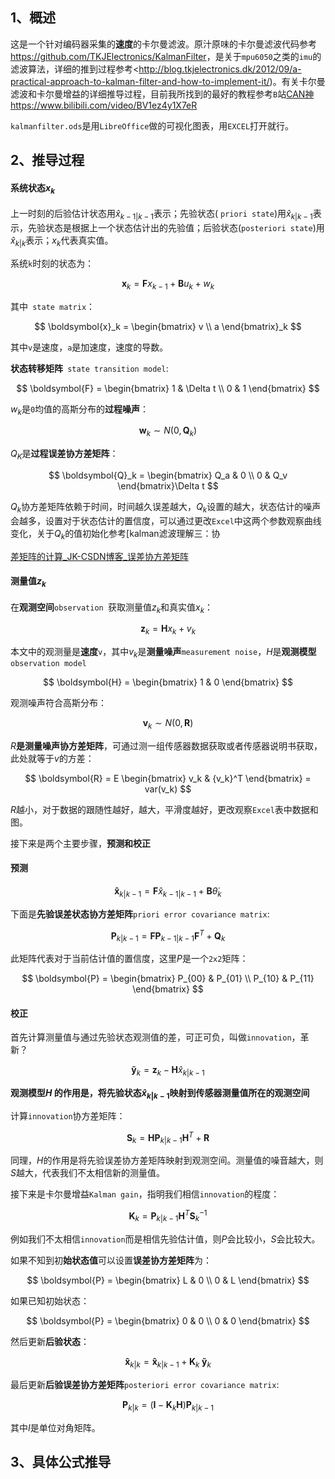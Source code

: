 ## 1、概述

这是一个针对编码器采集的**速度**的卡尔曼滤波。原汁原味的卡尔曼滤波代码参考<https://github.com/TKJElectronics/KalmanFilter>，是关于`mpu6050`之类的`imu`的滤波算法，详细的推到过程参考<http://blog.tkjelectronics.dk/2012/09/a-practical-approach-to-kalman-filter-and-how-to-implement-it/)。有关卡尔曼滤波和卡尔曼增益的详细推导过程，目前我所找到的最好的教程参考`B`站[CAN神](https://www.bilibili.com/video/BV1ez4y1X7eR) <https://www.bilibili.com/video/BV1ez4y1X7eR>

`kalmanfilter.ods`是用`LibreOffice`做的可视化图表，用`EXCEL`打开就行。

## 2、推导过程

#### 系统状态$x_k$

上一时刻的后验估计状态用${\hat{x}}_{k-1|k-1}$表示；先验状态( `priori state`)用${\hat{x}}_{k|k-1}$表示，先验状态是根据上一个状态估计出的先验值；后验状态(`posteriori state`)用${\hat{x}}_{k|k}$表示；$x_k$代表真实值。

系统`k`时刻的状态为：

$$
\boldsymbol{x}_k = \boldsymbol{F}x_{k-1} + \boldsymbol{B}u_k + w_k
$$

其中` state matrix`：

$$
\boldsymbol{x}_k = \begin{bmatrix} v \\ a \end{bmatrix}_k
$$

其中`v`是速度，`a`是加速度，速度的导数。

**状态转移矩阵**` state transition model`:

$$
\boldsymbol{F} = \begin{bmatrix} 1 & \Delta t \\ 0 & 1 \end{bmatrix}
$$

$w_k$是`0`均值的高斯分布的**过程噪声**：

$$
\boldsymbol{w}_k \sim N\left ( 0, \boldsymbol{Q}_k \right )
$$

$Q_K$是**过程误差协方差矩阵**：

$$
\boldsymbol{Q}_k = \begin{bmatrix} Q_a & 0 \\ 0 & Q_v \end{bmatrix}\Delta t
$$

$Q_k$协方差矩阵依赖于时间，时间越久误差越大，$Q_k$设置的越大，状态估计的噪声会越多，设置对于状态估计的置信度，可以通过更改`Excel`中这两个参数观察曲线变化，关于$Q_k$的值初始化参考[kalman滤波理解三：协

[差矩阵的计算_JK-CSDN博客_误差协方差矩阵](https://blog.csdn.net/u011362822/article/details/95905113)

#### 测量值$z_k$

在**观测空间**`observation `获取测量值$z_k$和真实值$x_k$：

$$
\boldsymbol{z}_k = \boldsymbol{H}x_{k} + v_k
$$

本文中的观测量是**速度**`v`，其中$v_k$是**测量噪声**`measurement noise`，$H$是**观测模型**`observation model`

$$
\boldsymbol{H} = \begin{bmatrix} 1 & 0 \end{bmatrix}
$$

观测噪声符合高斯分布：

$$
\boldsymbol{v}_k \sim N\left ( 0, \boldsymbol{R} \right )
$$

$R$**是测量噪声协方差矩阵**，可通过测一组传感器数据获取或者传感器说明书获取，此处就等于$v$的方差：

$$
\boldsymbol{R} = E \begin{bmatrix} v_k & {v_k}^T \end{bmatrix} = var(v_k)
$$

$R$越小，对于数据的跟随性越好，越大，平滑度越好，更改观察`Excel`表中数据和图。

接下来是两个主要步骤，**预测和校正**

#### 预测

$$
\boldsymbol{\hat{x}}_{k | k-1} = \boldsymbol{F}\hat{x}_{k-1 | k-1} + \boldsymbol{B}{\dot{\theta}_k}
$$

下面是**先验误差状态协方差矩阵**`priori error covariance matrix`:

$$
\boldsymbol{P}_{k | k-1} = \boldsymbol{F}\boldsymbol{P}_{k-1 | k-1}\boldsymbol{F}^T + \boldsymbol{Q}_k
$$

此矩阵代表对于当前估计值的置信度，这里$P$是一个`2x2`矩阵：

$$
\boldsymbol{P} = \begin{bmatrix} P_{00} & P_{01} \\ P_{10} & P_{11} \end{bmatrix}
$$

#### 校正

首先计算测量值与通过先验状态观测值的差，可正可负，叫做`innovation`，革新？

$$
\boldsymbol{\tilde{y}}_k = \boldsymbol{z}_k - \boldsymbol{H}\hat{x}_{k | k-1}
$$

**观测模型$H$ 的作用是，将先验状态${\hat{x}}_{k|k-1}$映射到传感器测量值所在的观测空间**

计算`innovation`协方差矩阵：

$$
\boldsymbol{S}_k = \boldsymbol{H} \boldsymbol{P}_{k | k-1} \boldsymbol{H}^T + \boldsymbol{R}
$$

同理，$H$的作用是将先验误差协方差矩阵映射到观测空间。测量值的噪音越大，则$S$越大，代表我们不太相信新的测量值。

接下来是卡尔曼增益`Kalman gain`，指明我们相信`innovation`的程度：

$$
\boldsymbol{K}_k = \boldsymbol{P}_{k | k-1} \boldsymbol{H}^T \boldsymbol{S}_k^{-1} 
$$

例如我们不太相信`innovation`而是相信先验估计值，则$P$会比较小，$S$会比较大。

如果不知到初**始状态值**可以设置**误差协方差矩阵**为：

$$
\boldsymbol{P} = \begin{bmatrix} L & 0 \\ 0 & L \end{bmatrix}
$$

如果已知初始状态：

$$
\boldsymbol{P} = \begin{bmatrix} 0 & 0 \\ 0 & 0 \end{bmatrix}
$$

然后更新**后验状态**：

$$
\boldsymbol{\hat{x}}_{k | k} = \boldsymbol{\hat{x}}_{k | k-1} + \boldsymbol{K}_k \; \boldsymbol{\tilde{y}}_k 
$$

最后更新**后验误差协方差矩阵**`posteriori error covariance matrix`:

$$
\boldsymbol{P}_{k | k} = (\boldsymbol{I} - \boldsymbol{K}_k \boldsymbol{H}) \boldsymbol{P}_{k | k-1}
$$

其中$I$是单位对角矩阵。

## 3、具体公式推导



